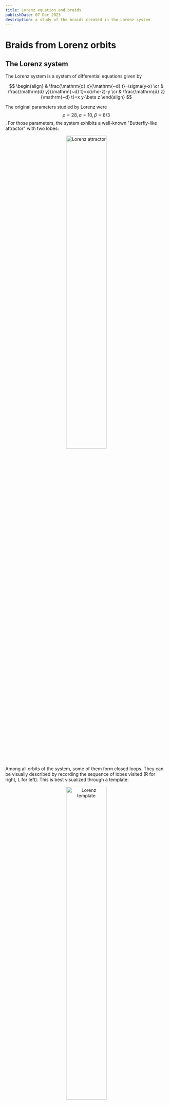 ```yaml
---
title: Lorenz equation and braids
publishDate: 07 Dec 2023
description: a study of the braids created in the Lorenz system
---
```


# Braids from Lorenz orbits

## The Lorenz system
The Lorenz system is a system of differential equations given by

$$
\begin{align}
& \frac{\mathrm{d} x}{\mathrm{~d} t}=\sigma(y-x) \cr
& \frac{\mathrm{d} y}{\mathrm{~d} t}=x(\rho-z)-y \cr
& \frac{\mathrm{d} z}{\mathrm{~d} t}=x y-\beta z 
\end{align}
$$

The original parameters studied by Lorenz were $$\rho=28, \sigma=10, \beta=8/3$$. For those parameters, the system exhibits a well-known "Butterfly-like attractor" with two lobes:

<html>
<body>
<p>
      <div style="text-align: center;">
	<img src="../assets/images/Lorenz_Attractor.png" alt="Lorenz attractor" width="50%" >
      </div>
</p>
</body>
</html>


Among all orbits of the system, some of them form closed loops. They can be visually described by recording the sequence of lobes visited (R for right, L for left). This is best visualized through a template:

<html>
<body>
<p>
      <div style="text-align: center;">
      <img src="../assets/images/Lorenz_LR.png" alt="Lorenz template" width="50%" >
      </div>
</p>
</body>
</html>


## Closed braids as words
I wrote he small library [LorenzBraids](https://github.com/sylvainbonnot/LorenzBraids) to be able to convert automatically a closed orbit given as a word, say **LRLRRRLRRR**, into a braid word (see [Braid group](https://en.wikipedia.org/wiki/Braid_group)) recording the crossings of the strands.
The library also computes the braid in its 'Dowker code' form ([Dowker notation](https://en.wikipedia.org/wiki/Dowker–Thistlethwaite_notation)).

The usage is very simple:

```python
knot_string = 'LRLRRRLRRR'
lk = LorenzKnot(knot_string)
knot_code = str(lk.dowker_code())
print(f'The Lorenz Knot with word {knot_string} has Dowker code {knot_code}\n')
lk.convert_to_braid()
print(lk.braid)
>>> [4, 3, 7, 6, 5, 4, 8, 7, 6, 5, 2, 1, 0, 3, 2, 1, 4, 3, 2]
```

The braid with its simple description can now be visualized :

```python
braid_word = [4, 3, 7, 6, 5, 4, 8, 7, 6, 5, 2, 1, 0, 3, 2, 1, 4, 3, 2]
plot_braid(braid_word)
```

<html>
<body>
<p>
      <div style="text-align: center;">
      <img src="../assets/images/Lorenz_braid_plot.png" alt="Lorenz braid plot" width="50%" >
      </div>
</p>
</body>
</html>



## Hyperbolic volumes
One of the reasons why I wrote these scripts was to be able to feed directly a closed orbit into Snappy to be able to check when the (closed) orbit complement is hyperbolic. Snappy does the computation of the hyperbolic volume for such braids immediately: 

```python
import snappy as sn
from snappy import manifolds
from spherogram.codecs import DT

M = sn.Manifold('Braid[5, 4, 8, 7, 6, 5, 9, 8, 7, 6, 3, 2, 1, 4, 3, 2, 5, 4, 3]')
M.volume()
>>> 7.70691180281
```










